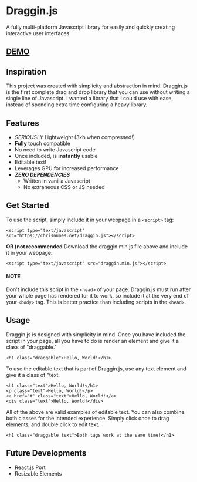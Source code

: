 # Draggin.js
A fully multi-platform Javascript library for easily and quickly creating interactive user interfaces.
## [DEMO](https://draggin.surge.sh)
## Inspiration
This project was created with simplicity and abstraction in mind. Draggin.js is the first complete drag and drop library that you can use without writing a single line of Javascript. I wanted a library that I could use with ease, instead of spending extra time configuring a heavy library.
## Features
- *SERIOUSLY* Lightweight (3kb when compressed!)
- **Fully** touch compatible
- No need to write Javascript code
- Once included, is **instantly** usable
- Editable text!
- Leverages GPU for increased performance
- ***ZERO DEPENDENCIES***
     - Written in vanilla Javascript
     - No extraneous CSS or JS needed
## Get Started
To use the script, simply include it in your webpage in a ```<script>``` tag:
```
<script type="text/javascript" src="https://chrisnunes.net/draggin.js"></script>
```
**OR (not recommended**
Download the draggin.min.js file above and include it in your webpage:
```
<script type="text/javascript" src="draggin.min.js"></script>
```
#### NOTE
Don't include this script in the ```<head>``` of your page. Draggin.js must run after your whole page has rendered for it to work, so include it at the very end of your ```<body>``` tag. This is better practice than including scripts in the ```<head>```.
## Usage
Draggin.js is designed with simplicity in mind. Once you have included the script in your page, all you have to do is render an element and give it a class of "draggable."
```
<h1 class="draggable">Hello, World!</h1>
```
To use the editable text that is part of Draggin.js, use any text element and give it a class of "text.
```
<h1 class="text">Hello, World!</h1>
<p class="text">Hello, World!</p>
<a href="#" class="text">Hello, World!</a>
<div class="text">Hello, World!</div>
```
All of the above are valid examples of editable text. You can also combine both classes for the intended experience. 
Simply click once to drag elements, and double click to edit text.
```
<h1 class="draggable text">Both tags work at the same time!</h1>
```
## Future Developments
- React.js Port 
- Resizable Elements
